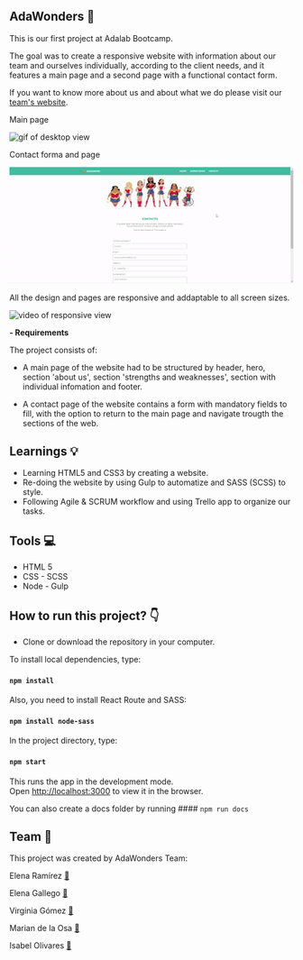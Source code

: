 ## AdaWonders 🌈

This is our first project at Adalab Bootcamp.

The goal was to create a responsive website with information about our team and ourselves individually, according to the client needs, and it features a main page and a second page with a functional contact form.

If you want to know more about us and about what we do please visit our [team's website](http://beta.adalab.es/Project-Promo-J-Modulo-1-Team-6/index.html#team-title).

Main page

![gif of desktop view ](https://github.com/erreinoso/AdaWonders/blob/master/readme-images/desktopweb.gif)

Contact forma and page

![gif of desktop view ](https://github.com/erreinoso/AdaWonders/blob/master/readme-images/contactpage.gif)

All the design and pages are responsive and addaptable to all screen sizes.

![video of responsive view ](https://github.com/erreinoso/AdaWonders/blob/master/readme-images/responsive-web.gif)

**- Requirements**

The project consists of:

- A main page of the website had to be structured by header, hero, section 'about us', section 'strengths and weaknesses', section with individual infomation and footer.

- A contact page of the website contains a form with mandatory fields to fill, with the option to return to the main page and navigate trougth the sections of the web.

## Learnings 💡

- Learning HTML5 and CSS3 by creating a website.
- Re-doing the website by using Gulp to automatize and SASS (SCSS) to style.
- Following Agile & SCRUM workflow and using Trello app to organize our tasks.

## Tools 💻

- HTML 5
- CSS - SCSS
- Node - Gulp

## How to run this project? :point_down:

- Clone or download the repository in your computer.

To install local dependencies, type:

#### `npm install`

Also, you need to install React Route and SASS:

#### `npm install node-sass`

In the project directory, type:

#### `npm start`

This runs the app in the development mode.<br />
Open [http://localhost:3000](http://localhost:3000) to view it in the browser.

You can also create a docs folder by running #### `npm run docs`

## Team 👋

This project was created by AdaWonders Team:

Elena Ramírez [🔗](https://github.com/erreinoso)

Elena Gallego [🔗](https://github.com/Elena-Gallego)

Virginia Gómez [🔗](https://github.com/VirginiaGomezR)

Marian de la Osa [🔗](https://github.com/Mdelaosaiz)

Isabel Olivares [🔗](https://github.com/IsabelOlivaresR/)
